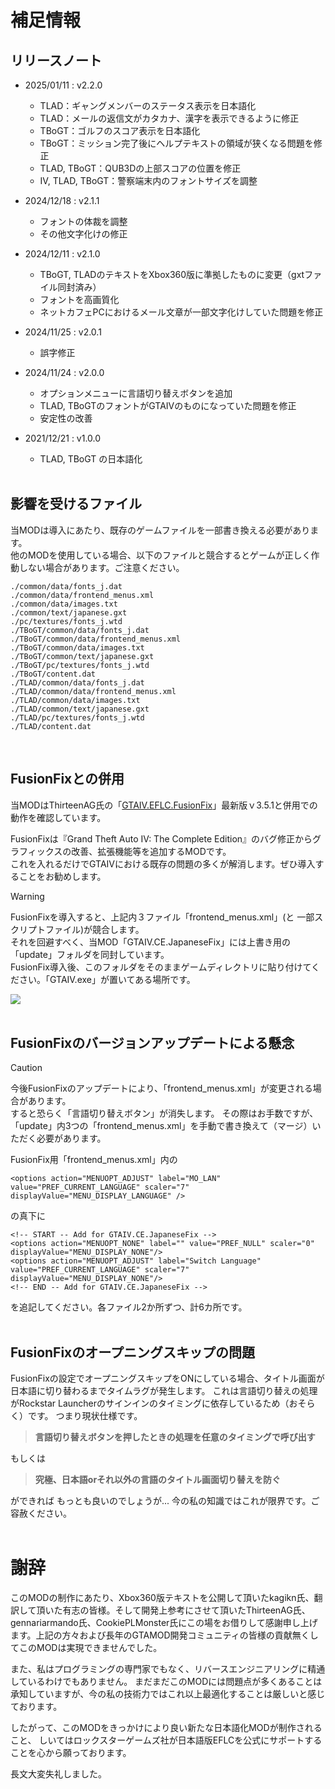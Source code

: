 # 補足情報

## リリースノート
- 2025/01/11 : v2.2.0
  - TLAD：ギャングメンバーのステータス表示を日本語化
  - TLAD：メールの返信文がカタカナ、漢字を表示できるように修正
  - TBoGT：ゴルフのスコア表示を日本語化
  - TBoGT：ミッション完了後にヘルプテキストの領域が狭くなる問題を修正
  - TLAD, TBoGT：QUB3Dの上部スコアの位置を修正
  - IV, TLAD, TBoGT：警察端末内のフォントサイズを調整


- 2024/12/18 : v2.1.1
  - フォントの体裁を調整
  - その他文字化けの修正


- 2024/12/11 : v2.1.0
  - TBoGT, TLADのテキストをXbox360版に準拠したものに変更（gxtファイル同封済み）
  - フォントを高画質化
  - ネットカフェPCにおけるメール文章が一部文字化けしていた問題を修正


- 2024/11/25 : v2.0.1
  - 誤字修正


- 2024/11/24 : v2.0.0
  - オプションメニューに言語切り替えボタンを追加
  - TLAD, TBoGTのフォントがGTAIVのものになっていた問題を修正
  - 安定性の改善


- 2021/12/21 : v1.0.0
  - TLAD, TBoGT の日本語化
<br><br>

## 影響を受けるファイル
当MODは導入にあたり、既存のゲームファイルを一部書き換える必要があります。  
他のMODを使用している場合、以下のファイルと競合するとゲームが正しく作動しない場合があります。ご注意ください。

```
./common/data/fonts_j.dat
./common/data/frontend_menus.xml
./common/data/images.txt
./common/text/japanese.gxt
./pc/textures/fonts_j.wtd
./TBoGT/common/data/fonts_j.dat
./TBoGT/common/data/frontend_menus.xml
./TBoGT/common/data/images.txt
./TBoGT/common/text/japanese.gxt
./TBoGT/pc/textures/fonts_j.wtd
./TBoGT/content.dat
./TLAD/common/data/fonts_j.dat
./TLAD/common/data/frontend_menus.xml
./TLAD/common/data/images.txt
./TLAD/common/text/japanese.gxt
./TLAD/pc/textures/fonts_j.wtd
./TLAD/content.dat
```
<br>

## FusionFixとの併用
当MODはThirteenAG氏の「[GTAIV.EFLC.FusionFix](https://github.com/ThirteenAG/GTAIV.EFLC.FusionFix)」最新版ｖ3.5.1と併用での動作を確認しています。

FusionFixは『Grand Theft Auto IV: The Complete Edition』のバグ修正からグラフィックスの改善、拡張機能等を追加するMODです。  
これを入れるだけでGTAIVにおける既存の問題の多くが解消します。ぜひ導入することをお勧めします。

> [!WARNING]
> FusionFixを導入すると、上記内３ファイル「frontend_menus.xml」(と 一部スクリプトファイル)が競合します。  
> それを回避すべく、当MOD「GTAIV.CE.JapaneseFix」には上書き用の「update」フォルダを同封しています。  
> FusionFix導入後、このフォルダをそのままゲームディレクトリに貼り付けてください。「GTAIV.exe」が置いてある場所です。

![](./img/i_cap_03.png?raw=true)
<br><br>

## FusionFixのバージョンアップデートによる懸念
> [!CAUTION]
> 今後FusionFixのアップデートにより、「frontend_menus.xml」が変更される場合があります。  
> すると恐らく「言語切り替えボタン」が消失します。
> その際はお手数ですが、「update」内3つの「frontend_menus.xml」を手動で書き換えて（マージ）いただく必要があります。

FusionFix用「frontend_menus.xml」内の
```
<options action="MENUOPT_ADJUST" label="MO_LAN" value="PREF_CURRENT_LANGUAGE" scaler="7" displayValue="MENU_DISPLAY_LANGUAGE" />
```
の真下に
```
<!-- START -- Add for GTAIV.CE.JapaneseFix -->
<options action="MENUOPT_NONE" label="" value="PREF_NULL" scaler="0" displayValue="MENU_DISPLAY_NONE"/>
<options action="MENUOPT_ADJUST" label="Switch Language" value="PREF_CURRENT_LANGUAGE" scaler="7" displayValue="MENU_DISPLAY_NONE"/>
<!-- END -- Add for GTAIV.CE.JapaneseFix -->
```
を追記してください。各ファイル2か所ずつ、計6カ所です。
<br><br>

## FusionFixのオープニングスキップの問題
FusionFixの設定でオープニングスキップをONにしている場合、タイトル画面が日本語に切り替わるまでタイムラグが発生します。
これは言語切り替えの処理がRockstar Launcherのサインインのタイミングに依存しているため（おそらく）です。
つまり現状仕様です。

> **言語切り替えボタンを押したときの処理を任意のタイミングで呼び出す**

もしくは
> **究極、日本語orそれ以外の言語のタイトル画面切り替えを防ぐ**  

ができれば
もっとも良いのでしょうが...
今の私の知識ではこれが限界です。ご容赦ください。<br><br>


# 謝辞
このMODの制作にあたり、Xbox360版テキストを公開して頂いたkagikn氏、翻訳して頂いた有志の皆様。そして開発上参考にさせて頂いたThirteenAG氏、gennariarmando氏、CookiePLMonster氏にこの場をお借りして感謝申し上げます。上記の方々および長年のGTAMOD開発コミュニティの皆様の貢献無くしてこのMODは実現できませんでした。

また、私はプログラミングの専門家でもなく、リバースエンジニアリングに精通しているわけでもありません。
まだまだこのMODには問題点が多くあることは承知していますが、今の私の技術力ではこれ以上最適化することは厳しいと感じております。 

したがって、このMODをきっかけにより良い新たな日本語化MODが制作されること、
しいてはロックスターゲームズ社が日本語版EFLCを公式にサポートすることを心から願っております。  

長文大変失礼しました。



